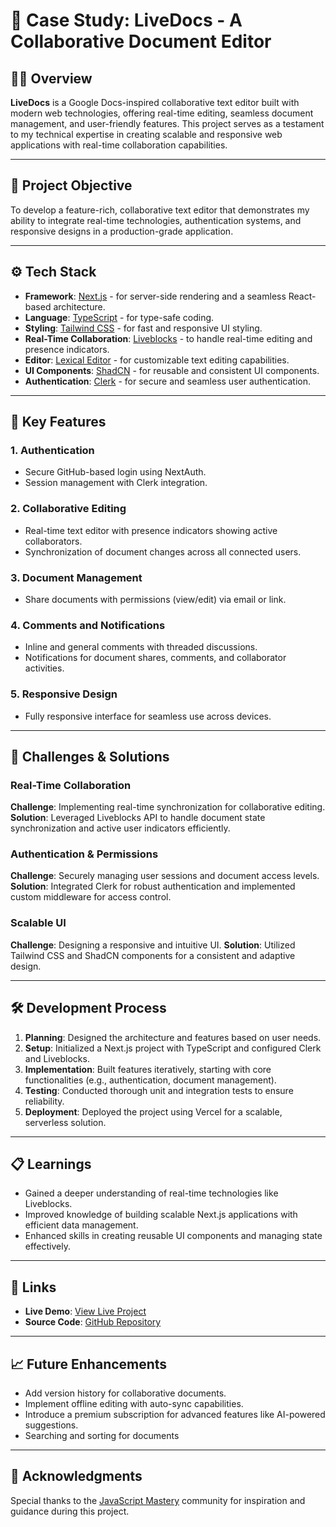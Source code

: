 # 📖 Case Study: LiveDocs - A Collaborative Document Editor

## 🧑‍💻 Overview

**LiveDocs** is a Google Docs-inspired collaborative text editor built with modern web technologies, offering real-time editing, seamless document management, and user-friendly features. This project serves as a testament to my technical expertise in creating scalable and responsive web applications with real-time collaboration capabilities.

---

## 🚀 Project Objective

To develop a feature-rich, collaborative text editor that demonstrates my ability to integrate real-time technologies, authentication systems, and responsive designs in a production-grade application.

---

## ⚙️ Tech Stack

- **Framework**: [Next.js](https://nextjs.org/) - for server-side rendering and a seamless React-based architecture.
- **Language**: [TypeScript](https://www.typescriptlang.org/) - for type-safe coding.
- **Styling**: [Tailwind CSS](https://tailwindcss.com/) - for fast and responsive UI styling.
- **Real-Time Collaboration**: [Liveblocks](https://liveblocks.io/) - to handle real-time editing and presence indicators.
- **Editor**: [Lexical Editor](https://lexical.dev/) - for customizable text editing capabilities.
- **UI Components**: [ShadCN](https://shadcn.dev/) - for reusable and consistent UI components.
- **Authentication**: [Clerk](https://clerk.dev/) - for secure and seamless user authentication.

---

## 🔋 Key Features

### **1. Authentication**

- Secure GitHub-based login using NextAuth.
- Session management with Clerk integration.

### **2. Collaborative Editing**

- Real-time text editor with presence indicators showing active collaborators.
- Synchronization of document changes across all connected users.

### **3. Document Management**

- Share documents with permissions (view/edit) via email or link.

### **4. Comments and Notifications**

- Inline and general comments with threaded discussions.
- Notifications for document shares, comments, and collaborator activities.

### **5. Responsive Design**

- Fully responsive interface for seamless use across devices.

---

## 🎯 Challenges & Solutions

### **Real-Time Collaboration**

**Challenge**: Implementing real-time synchronization for collaborative editing.
**Solution**: Leveraged Liveblocks API to handle document state synchronization and active user indicators efficiently.

### **Authentication & Permissions**

**Challenge**: Securely managing user sessions and document access levels.
**Solution**: Integrated Clerk for robust authentication and implemented custom middleware for access control.

### **Scalable UI**

**Challenge**: Designing a responsive and intuitive UI.
**Solution**: Utilized Tailwind CSS and ShadCN components for a consistent and adaptive design.

---

## 🛠️ Development Process

1. **Planning**: Designed the architecture and features based on user needs.
2. **Setup**: Initialized a Next.js project with TypeScript and configured Clerk and Liveblocks.
3. **Implementation**: Built features iteratively, starting with core functionalities (e.g., authentication, document management).
4. **Testing**: Conducted thorough unit and integration tests to ensure reliability.
5. **Deployment**: Deployed the project using Vercel for a scalable, serverless solution.

---

## 📋 Learnings

- Gained a deeper understanding of real-time technologies like Liveblocks.
- Improved knowledge of building scalable Next.js applications with efficient data management.
- Enhanced skills in creating reusable UI components and managing state effectively.

---

## 📌 Links

- **Live Demo**: [View Live Project](https://live-docs-gvsy.vercel.app/)
- **Source Code**: [GitHub Repository](https://github.com/MilanMahanti/live_docs/)
---

## 📈 Future Enhancements

- Add version history for collaborative documents.
- Implement offline editing with auto-sync capabilities.
- Introduce a premium subscription for advanced features like AI-powered suggestions.
- Searching and sorting for documents

---

## 🌟 Acknowledgments

Special thanks to the [JavaScript Mastery](https://www.youtube.com/@javascriptmastery) community for inspiration and guidance during this project.
